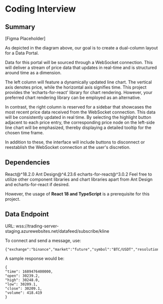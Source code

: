# Coding Interview

## Summary

[Figma Placeholder]

As depicted in the diagram above, our goal is to create a dual-column layout for a Data Portal.

Data for this portal will be sourced through a WebSocket connection. This will deliver a stream of price data that updates in real-time and is structured around time as a dimension.

The left column will feature a dynamically updated line chart. The vertical axis denotes price, while the horizontal axis signifies time. This project provides the 'echarts-for-react' library for chart rendering. However, your preferred chart rendering library can be employed as an alternative.

In contrast, the right column is reserved for a sidebar that showcases the most recent price data received from the WebSocket connection. This data will be consistently updated in real time. By selecting the highlight button adjacent to each price entry, the corresponding price node on the left-side line chart will be emphasized, thereby displaying a detailed tooltip for the chosen time frame.

In addition to these, the interface will include buttons to disconnect or reestablish the WebSocket connection at the user's discretion.

## Dependencies
React@^18.2.0
Ant Design@^4.23.6
echarts-for-react@^3.0.2
Feel free to utilize other component libraries and chart libraries apart from Ant Design and echarts-for-react if desired.

However, the usage of **React 18 and TypeScript** is a prerequisite for this project.

## Data Endpoint
URL: wss://trading-server-staging.azurewebsites.net/datafeed/subscribe/kline

To connect and send a message, use:
```
{"exchange":"binance","market":"future","symbol":"BTC/USDT","resolution":"1m"}
```

A sample response would be:
```
{
"time": 1689476400000,
"open": 30239.2,
"high": 30248.0,
"low": 30209.1,
"close": 30209.1,
"volume": 418.419
}
```


